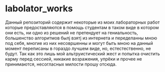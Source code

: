 # labolator_works
Данный репозиторий содержит некоторые из моих лабораторных работ которые предоставляются в помощь студентам в таком виде в котором они есть, ни одно из решений не претендует на гениальность, большенство алгоритмов былj взятj из интернета и переделанны мною под себя, многие из них несовршенны и могут быть мною на данный момент переписаны в гораздо лучшем виде, но, естестественно, не будут. Так как это лишь мой альтруистический жест и попытка очистить карму перед сессией, никакие возражения, упрёки и прочее не принимаются, несогласных милости прошу отсюда.
